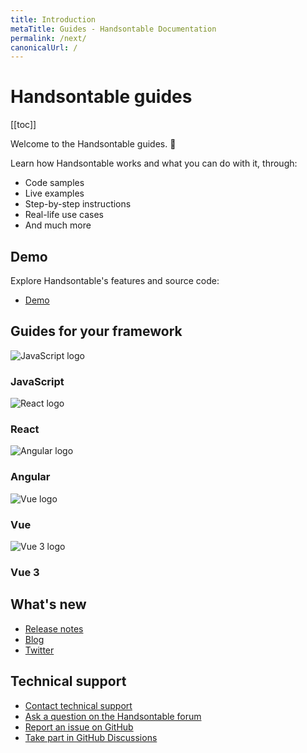 ```yaml
---
title: Introduction
metaTitle: Guides - Handsontable Documentation
permalink: /next/
canonicalUrl: /
---
```


# Handsontable guides

[[toc]]

Welcome to the Handsontable guides. 👋

Learn how Handsontable works and what you can do with it, through:
- Code samples
- Live examples
- Step-by-step instructions
- Real-life use cases
- And much more

## Demo

Explore Handsontable's features and source code:

- [Demo](@/guides/getting-started/demo.md)

## Guides for your framework

<div class="row-items-container">
  <Link href="/docs/next/binding-to-data/" hide-latest-version class="row-item">
    <img class="integration-framework-logo" src="/docs/next/img/pages/introduction/javascript.svg" alt="JavaScript logo" />
      <h3>JavaScript</h3>
  </Link>
  <Link href="/docs/next/react-simple-example/" hide-latest-version class="row-item">
    <img class="integration-framework-logo" src="/docs/next/img/pages/introduction/react.svg" alt="React logo" />
      <h3>React</h3>
  </Link>
  <Link href="/docs/next/angular-simple-example/" hide-latest-version class="row-item">
    <img class="integration-framework-logo" src="/docs/next/img/pages/introduction/angular.svg" alt="Angular logo" />
      <h3>Angular</h3>
  </Link>
  <Link href="/docs/next/vue-simple-example/" hide-latest-version class="row-item">
    <img class="integration-framework-logo" src="/docs/next/img/pages/introduction/vue.svg" alt="Vue logo" />
      <h3>Vue</h3>
  </Link>
  <Link href="/docs/next/vue3-simple-example/" hide-latest-version class="row-item">
    <img class="integration-framework-logo" src="/docs/next/img/pages/introduction/vue.svg" alt="Vue 3 logo" />
      <h3>Vue 3</h3>
  </Link>
</div>

## What's new

- [Release notes](@/guides/upgrade-and-migration/release-notes.md)
- [Blog](https://handsontable.com/blog)
- [Twitter](https://twitter.com/handsontable)

## Technical support

- [Contact technical support](https://handsontable.com/contact?category=technical_support)
- [Ask a question on the Handsontable forum](https://forum.handsontable.com)
- [Report an issue on GitHub](https://github.com/handsontable/handsontable/issues)
- [Take part in GitHub Discussions](https://github.com/handsontable/handsontable/discussions)
